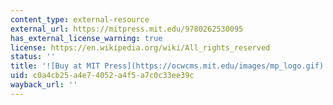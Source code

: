 ```yaml
---
content_type: external-resource
external_url: https://mitpress.mit.edu/9780262530095
has_external_license_warning: true
license: https://en.wikipedia.org/wiki/All_rights_reserved
status: ''
title: '![Buy at MIT Press](https://ocwcms.mit.edu/images/mp_logo.gif)'
uid: c0a4cb25-a4e7-4052-a4f5-a7c0c33ee39c
wayback_url: ''
---
```

